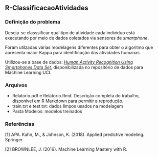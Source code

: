 ## R-ClassificacaoAtividades

### Definição do problema

Deseja-se classsificar qual tipo de atividade cada individuo está executando por meio de dados coletados via sensores de *smartphone*.

Foram utilzadas várias modelagens diferentes para obter o algoritmo que apresenta maior Kappa para identificação das atividades humanas.

Utilizou-se a base de dados: [*Human Activity Recognition Using Smartphones Data Set*](https://archive.ics.uci.edu/ml/datasets/human+activity+recognition+using+smartphones), disponibilizada no repositório de dados para Machine Learning UCI.

### Arquivos

* Relatorio.pdf e Relatorio.Rmd. Descrição completa do trabalho, disponível em R Markdown para permitir a reprodução.
* train.txt e test.txt: dados limpos usados na modelagem
* Pasta Modelos: modelos treinados

### Referências

[1] APA. Kuhn, M., & Johnson, K. (2018). Applied predictive modeling. Springer.

[2] BROWNLEE, J. (2016). Machine Learning Mastery with R.